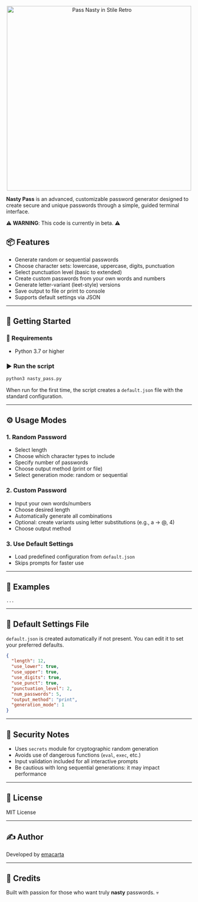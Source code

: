 <p align="center">
  <img src="https://github.com/user-attachments/assets/430461e5-2360-4ae5-b5c9-dc4a4190a964" alt="Pass Nasty in Stile Retro" width="500" />
</p>


**Nasty Pass** is an advanced, customizable password generator designed to create secure and unique passwords through a simple, guided terminal interface.

⚠️ **WARNING**: This code is currently in beta. ⚠️

## 📦 Features

- Generate random or sequential passwords
- Choose character sets: lowercase, uppercase, digits, punctuation
- Select punctuation level (basic to extended)
- Create custom passwords from your own words and numbers
- Generate letter-variant (leet-style) versions
- Save output to file or print to console
- Supports default settings via JSON

---

## 🚀 Getting Started

### 🔧 Requirements

- Python 3.7 or higher

### ▶️ Run the script

```bash
python3 nasty_pass.py
```

When run for the first time, the script creates a `default.json` file with the standard configuration.

---

## ⚙️ Usage Modes

### 1. **Random Password**
- Select length
- Choose which character types to include
- Specify number of passwords
- Choose output method (print or file)
- Select generation mode: random or sequential

### 2. **Custom Password**
- Input your own words/numbers
- Choose desired length
- Automatically generate all combinations
- Optional: create variants using letter substitutions (e.g., a → @, 4)
- Choose output method

### 3. **Use Default Settings**
- Load predefined configuration from `default.json`
- Skips prompts for faster use

---

## 🧠 Examples

```text
...
```

---

## 📁 Default Settings File

`default.json` is created automatically if not present. You can edit it to set your preferred defaults.

```json
{
  "length": 12,
  "use_lower": true,
  "use_upper": true,
  "use_digits": true,
  "use_punct": true,
  "punctuation_level": 2,
  "num_passwords": 5,
  "output_method": "print",
  "generation_mode": 1
}
```

---

## 🔐 Security Notes

- Uses `secrets` module for cryptographic random generation
- Avoids use of dangerous functions (`eval`, `exec`, etc.)
- Input validation included for all interactive prompts
- Be cautious with long sequential generations: it may impact performance

---

## 📄 License

MIT License

---

## ✍️ Author

Developed by [emacarta](https://github.com/emacarta)


---

## 💋 Credits

Built with passion for those who want truly **nasty** passwords. 💀

